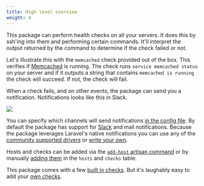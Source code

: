 ```yaml
---
title: High level overview
weight: 4
---
```


This package can perform health checks on all your servers. It does this by ssh'ing into them and performing certain commands. It'll interpret the output returned by the command to determine if the check failed or not.

Let's illustrate this with the `memcached` check provided out of the box. This verifies if [Memcached](https://memcached.org/) is running. The check runs `service memcached status` on your server and if it outputs a string that contains `memcached is running` the check will succeed. If not, the check will fail.

When a check fails, and on other events, the package can send you a notification. Notifications looks like this in Slack.
 
<img src="../../images//check-failed.jpg" class="screenshot -slack">
 
You can specify which channels will send notifications [in the config file](https://docs.spatie.be/laravel-server-monitor/v1/installation-and-setup#basic-installation). By default the package has support for [Slack](https://slack.com/) and mail notifications. Because the package leverages Laravel's native notifications you can use any of the [community supported drivers](https://github.com/laravel-notification-channels) or [write your own](https://laravel.com/docs/5.4/notifications#custom-channels).
 
Hosts and checks can be added via the [`add-host` artisan command](https://docs.spatie.be/laravel-server-monitor/v1/monitoring-basics/managing-hosts#adding-hosts) or by manually [adding them](https://docs.spatie.be/laravel-server-monitor/v1/advanced-usage/manually-configure-hosts-and-checks) in the `hosts` and `checks` table.

This package comes with a few [built in checks](https://docs.spatie.be/laravel-server-monitor/v1/monitoring-basics/built-in-checks). But it's laughably easy to add your [own checks](https://docs.spatie.be/laravel-server-monitor/v1/monitoring-basics/writing-your-own-checks).
